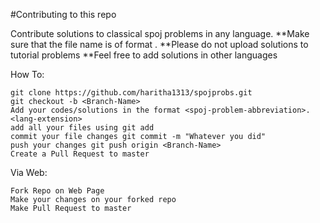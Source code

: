 #Contributing to this repo

Contribute solutions to classical spoj problems in any language.
**Make sure that the file name is of format <spoj-problem-abbreviation>.<language-extension>
**Please do not upload solutions to tutorial problems
**Feel free to add solutions in other languages

How To:

    git clone https://github.com/haritha1313/spojprobs.git
    git checkout -b <Branch-Name>
    Add your codes/solutions in the format <spoj-problem-abbreviation>.<lang-extension>
    add all your files using git add
    commit your file changes git commit -m "Whatever you did"
    push your changes git push origin <Branch-Name>
    Create a Pull Request to master

Via Web:

    Fork Repo on Web Page
    Make your changes on your forked repo
    Make Pull Request to master
